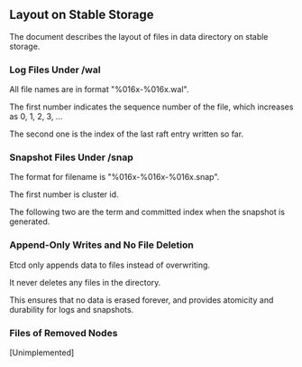 ## Layout on Stable Storage

The document describes the layout of files in data directory on stable storage.

### Log Files Under /wal

All file names are in format "%016x-%016x.wal".

The first number indicates the sequence number of the file, which increases as 0, 1, 2, 3, ...

The second one is the index of the last raft entry written so far.

### Snapshot Files Under /snap

The format for filename is "%016x-%016x-%016x.snap".

The first number is cluster id.

The following two are the term and committed index when the snapshot is generated.

### Append-Only Writes and No File Deletion

Etcd only appends data to files instead of overwriting.

It never deletes any files in the directory.

This ensures that no data is erased forever, and provides atomicity and durability for logs and snapshots.

### Files of Removed Nodes

[Unimplemented]
